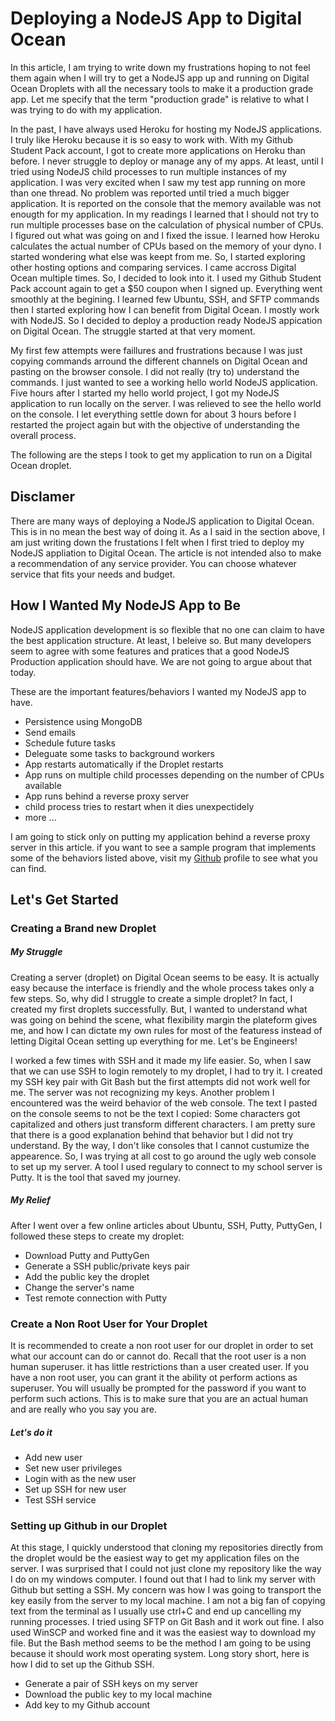 # Deploying a NodeJS App to Digital Ocean

In this article, I am trying to write down my frustrations hoping to not feel them again when I will try to get a NodeJS app up and running on Digital Ocean Droplets with all the necessary tools to make it a production grade app. Let me specify that the term "production grade" is relative to what I was trying to do with my application. 

In the past, I have always used Heroku for hosting my NodeJS applications. I truly like Heroku because it is so easy to work with. With my Github Student Pack account, I got to create more applications on Heroku than before. I never struggle to deploy or manage any of my apps. At least, until I tried using NodeJS child processes to run multiple instances of my application. I was very excited when I saw my test app running on more than one thread. No problem was reported until tried a much bigger application. It is reported on the console that the memory available was not enougth for my application. In my readings I learned that I should not try to run multiple processes base on the calculation of physical number of CPUs. I figured out what was going on and I fixed the issue. I learned how Heroku calculates the actual number of CPUs based on the memory of your dyno. I started wondering what else was keept from me. So, I started exploring other hosting options and comparing services. I came accross Digital Ocean multiple times. So, I decided to look into it. I used my Github Student Pack account again to get a $50 coupon when I signed up. Everything went smoothly at the begining. I learned few Ubuntu, SSH, and SFTP commands then I started exploring how I can benefit from Digital Ocean. I mostly work with NodeJS. So I decided to deploy a production ready NodeJS appication on Digital Ocean. The struggle started at that very moment. 

My first few attempts were faillures and frustrations because I was just copying commands arround the different channels on Digital Ocean and pasting on the browser console. I did not really (try to) understand the commands. I just wanted to see a working hello world NodeJS application. Five hours after I started my hello world project, I got my NodeJS application to run locally on the server. I was relieved to see the hello world on the console. I let everything settle down for about 3 hours before I restarted the project again but with the objective of understanding the overall process. 

The following are the steps I took to get my application to run on a Digital Ocean droplet. 

## Disclamer

There are many  ways of deploying a NodeJS application to Digital Ocean. This is in no mean the best way of doing it. As a I said in the section above, I am just writing down the frustations I felt when I first tried to deploy my NodeJS appliation to Digital Ocean. The article is not intended also to make a recommendation of any service provider. You can choose whatever service that fits your needs and budget.

## How I Wanted My NodeJS App to Be

NodeJS application development is so flexible that no one can claim to have the best application structure. At least, I beleive so. But many developers seem to agree with some features and pratices that a good NodeJS Production application should have. We are not going to argue about that today. 

These are the important features/behaviors I wanted my NodeJS app to have.
  - Persistence using MongoDB
  - Send emails
  - Schedule future tasks
  - Deleguate some tasks to background workers
  - App restarts automatically if the Droplet restarts
  - App runs on multiple child processes depending on the number of CPUs available 
  - App runs behind a reverse proxy server
  - child process tries to restart when it dies unexpectidely
  - more ...

I am going to stick only on putting my application behind a reverse proxy server in this article. if you want to see a sample program that implements some of the behaviors listed above, visit my [Github](https://github.com/shoudou) profile to see what you can find.

## Let's Get Started

### Creating a Brand new Droplet

##### My Struggle 

Creating a server (droplet) on Digital Ocean seems to be easy. It is actually easy because the interface is friendly and the whole process takes only a few steps. So, why did I struggle to create a simple droplet? In fact, I created my first droplets successfully. But, I wanted to understand what was going on behind the scene, what flexibility margin the plateform gives me, and how I can dictate my own rules for most of the featuress instead of letting Digital Ocean setting up everything for me. Let's be Engineers! 

I worked a few times with SSH and it made my life easier. So, when I saw that we can use SSH to login remotely to my droplet, I had to try it. I created my SSH key pair with Git Bash but the first attempts did not work well for me. The server was not recognizing my keys. Another problem I encountered was the weird behavior of the web console. The text I pasted on the console seems to not be the text I copied: Some characters got capitalized and others just transform different characters. I am pretty sure that there is a good explanation behind that behavior but I did not try understand. By the way, I don't like consoles that I cannot custumize the appearence. So, I was trying at all cost to go around the ugly web console to set up my server. A tool I used regulary to connect to my school server is Putty. It is the tool that saved my journey. 

##### My Relief
After I went over a few online articles about Ubuntu, SSH, Putty, PuttyGen, I followed these steps to create my droplet: 
  - Download Putty and PuttyGen
  - Generate a SSH public/private keys pair
  - Add the public key the droplet
  - Change the server's name
  - Test remote connection with Putty

### Create a Non Root User for Your Droplet

It is recommended to create a non root user for our droplet in order to set what our account can do or cannot do. Recall that the root user is a non human superuser. it has little restrictions than a user created user. If you have a non root user, you can grant it the ability ot perform actions as superuser. You will usually be prompted for the password if you want to perform such actions. This is to make sure that you are an actual human and are really who you say you are.

##### Let's do it

  - Add new user
  - Set new user privileges
  - Login with as the new user
  - Set up SSH for new user
  - Test SSH service

### Setting up Github in our Droplet

At this stage, I quickly understood that cloning my repositories directly from the droplet would be the easiest way to get my application files on the server. I was surprised that I could not just clone my repository like the way I do on my windows computer. I found out that I had to link my server with Github but setting a SSH. My concern was how I was going to transport the key easily from the server to my local machine. I am not a big fan of copying text from the terminal as I usually use ctrl+C and end up cancelling my running processes. I tried using SFTP on Git Bash and it work out fine. I also used WinSCP and worked fine and it was the easiest way to download my file. But the Bash method seems to be the method I am going to be using because it should work most operating system. Long story short, here is how I did to set up the Github SSH.

  - Generate a pair of SSH keys on my server
  - Download the public key to my local machine
  - Add key to my Github account

